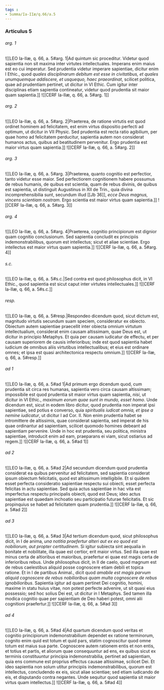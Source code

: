 ```yaml
---
tags : 
- Summa/Ia-IIæ/q.66/a.5
---
```


### Articulus 5

###### arg. 1
![[LEO Ia-IIæ, q. 66, a. 5#arg. 1|Ad quintum sic proceditur. Videtur quod sapientia non sit maxima inter virtutes intellectuales. Imperans enim maius est eo cui imperatur. Sed prudentia videtur imperare sapientiae, dicitur enim I Ethic., quod *quales disciplinarum debitum est esse in civitatibus, et quales unumquemque addiscere, et usquequo, haec praeordinat*, scilicet politica, quae ad prudentiam pertinet, ut dicitur in VI Ethic. Cum igitur inter disciplinas etiam sapientia contineatur, videtur quod prudentia sit maior quam sapientia.]]
![[CERF Ia-IIæ, q. 66, a. 5#arg. 1]]

###### arg. 2
![[LEO Ia-IIæ, q. 66, a. 5#arg. 2|Praeterea, de ratione virtutis est quod ordinet hominem ad felicitatem, est enim virtus dispositio perfecti ad optimum, ut dicitur in VII Physic. Sed prudentia est recta ratio agibilium, per quae homo ad felicitatem perducitur, sapientia autem non considerat humanos actus, quibus ad beatitudinem pervenitur. Ergo prudentia est maior virtus quam sapientia.]]
![[CERF Ia-IIæ, q. 66, a. 5#arg. 2]]

###### arg. 3
![[LEO Ia-IIæ, q. 66, a. 5#arg. 3|Praeterea, quanto cognitio est perfectior, tanto videtur esse maior. Sed perfectiorem cognitionem habere possumus de rebus humanis, de quibus est scientia, quam de rebus divinis, de quibus est sapientia, ut distinguit Augustinus in XII de Trin., quia divina incomprehensibilia sunt, secundum illud [[Jb 36]], *ecce Deus magnus, vincens scientiam nostram*. Ergo scientia est maior virtus quam sapientia.]]
![[CERF Ia-IIæ, q. 66, a. 5#arg. 3]]

###### arg. 4
![[LEO Ia-IIæ, q. 66, a. 5#arg. 4|Praeterea, cognitio principiorum est dignior quam cognitio conclusionum. Sed sapientia concludit ex principiis indemonstrabilibus, quorum est intellectus; sicut et aliae scientiae. Ergo intellectus est maior virtus quam sapientia.]]
![[CERF Ia-IIæ, q. 66, a. 5#arg. 4]]

###### s.c.
![[LEO Ia-IIæ, q. 66, a. 5#s.c.|Sed contra est quod philosophus dicit, in VI Ethic., quod sapientia est sicut caput inter virtutes intellectuales.]]
![[CERF Ia-IIæ, q. 66, a. 5#s.c.]]

###### resp.
![[LEO Ia-IIæ, q. 66, a. 5#resp.|Respondeo dicendum quod, sicut dictum est, magnitudo virtutis secundum suam speciem, consideratur ex obiecto. Obiectum autem sapientiae praecellit inter obiecta omnium virtutum intellectualium, considerat enim causam altissimam, quae Deus est, ut dicitur in principio Metaphys. Et quia per causam iudicatur de effectu, et per causam superiorem de causis inferioribus; inde est quod sapientia habet iudicium de omnibus aliis virtutibus intellectualibus; et eius est ordinare omnes; et ipsa est quasi architectonica respectu omnium.]]
![[CERF Ia-IIæ, q. 66, a. 5#resp.]]

###### ad 1
![[LEO Ia-IIæ, q. 66, a. 5#ad 1|Ad primum ergo dicendum quod, cum prudentia sit circa res humanas, sapientia vero circa causam altissimam; impossibile est quod prudentia sit maior virtus quam sapientia, *nisi*, ut dicitur in VI Ethic., *maximum eorum quae sunt in mundo, esset homo*. Unde dicendum est, sicut in eodem libro dicitur, quod prudentia non imperat ipsi sapientiae, sed potius e converso, quia *spiritualis iudicat omnia, et ipse a nemine iudicatur*, ut dicitur I ad Cor. II. Non enim prudentia habet se intromittere de altissimis, quae considerat sapientia, sed imperat de his quae ordinantur ad sapientiam, scilicet quomodo homines debeant ad sapientiam pervenire. Unde in hoc est prudentia, seu politica, ministra sapientiae, introducit enim ad eam, praeparans ei viam, sicut ostiarius ad regem.]]
![[CERF Ia-IIæ, q. 66, a. 5#ad 1]]

###### ad 2
![[LEO Ia-IIæ, q. 66, a. 5#ad 2|Ad secundum dicendum quod prudentia considerat ea quibus pervenitur ad felicitatem, sed sapientia considerat ipsum obiectum felicitatis, quod est altissimum intelligibile. Et si quidem esset perfecta consideratio sapientiae respectu sui obiecti, esset perfecta felicitas in actu sapientiae. Sed quia actus sapientiae in hac vita est imperfectus respectu principalis obiecti, quod est Deus; ideo actus sapientiae est quaedam inchoatio seu participatio futurae felicitatis. Et sic propinquius se habet ad felicitatem quam prudentia.]]
![[CERF Ia-IIæ, q. 66, a. 5#ad 2]]

###### ad 3
![[LEO Ia-IIæ, q. 66, a. 5#ad 3|Ad tertium dicendum quod, sicut philosophus dicit, in I de anima, *una notitia praefertur alteri aut ex eo quod est nobiliorum, aut propter certitudinem*. Si igitur subiecta sint aequalia in bonitate et nobilitate, illa quae est certior, erit maior virtus. Sed illa quae est minus certa de altioribus et maioribus, praefertur ei quae est magis certa de inferioribus rebus. Unde philosophus dicit, in II de caelo, quod magnum est de rebus caelestibus aliquid posse cognoscere etiam debili et topica ratione. Et in I de partibus Animal., dicit quod *amabile est magis parvum aliquid cognoscere de rebus nobilioribus quam multa cognoscere de rebus ignobilioribus*. Sapientia igitur ad quam pertinet Dei cognitio, homini, maxime in statu huius vitae, non potest perfecte advenire, ut sit quasi eius possessio; sed hoc solius Dei est, ut dicitur in I Metaphys. Sed tamen illa modica cognitio quae per sapientiam de Deo haberi potest, omni alii cognitioni praefertur.]]
![[CERF Ia-IIæ, q. 66, a. 5#ad 3]]

###### ad 4
![[LEO Ia-IIæ, q. 66, a. 5#ad 4|Ad quartum dicendum quod veritas et cognitio principiorum indemonstrabilium dependet ex ratione terminorum, cognito enim quid est totum et quid pars, statim cognoscitur quod omne totum est maius sua parte. Cognoscere autem rationem entis et non entis, et totius et partis, et aliorum quae consequuntur ad ens, ex quibus sicut ex terminis constituuntur principia indemonstrabilia, pertinet ad sapientiam, quia ens commune est proprius effectus causae altissimae, scilicet Dei. Et ideo sapientia non solum utitur principiis indemonstrabilibus, quorum est intellectus, concludendo ex eis, sicut aliae scientiae; sed etiam iudicando de eis, et disputando contra negantes. Unde sequitur quod sapientia sit maior virtus quam intellectus.]]
![[CERF Ia-IIæ, q. 66, a. 5#ad 4]]

